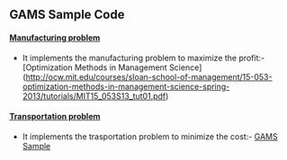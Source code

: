 ## GAMS Sample Code

#### [Manufacturing problem](https://github.com/dtripathy10/GAMS_Tutorial/blob/master/manufactruring.gms)

+ It implements the manufacturing problem to maximize the profit:- [Optimization Methods in Management Science]
(http://ocw.mit.edu/courses/sloan-school-of-management/15-053-optimization-methods-in-management-science-spring-2013/tutorials/MIT15_053S13_tut01.pdf)

#### [Transportation problem](https://github.com/dtripathy10/GAMS-Sample/blob/master/transportation.gms)

+ It implements the trasportation problem to minimize the cost:- [GAMS Sample](http://www.gams.com/docs/example.htm)


